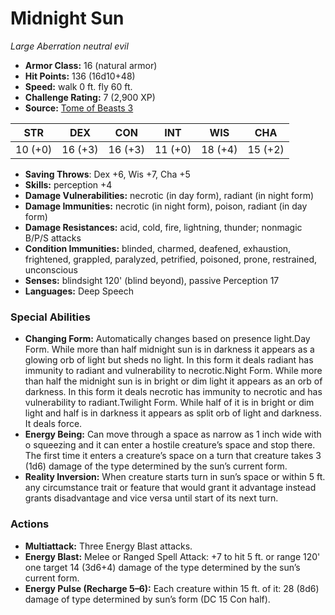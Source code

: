 # Midnight Sun

*Large* *Aberration* *neutral evil*

- **Armor Class:** 16 (natural armor)
- **Hit Points:** 136 (16d10+48)
- **Speed:** walk 0 ft. fly 60 ft.
- **Challenge Rating:** 7 (2,900 XP)
- **Source:** [Tome of Beasts 3](https://koboldpress.com/kpstore/product/tome-of-beasts-2-for-5th-edition/)

| STR | DEX | CON | INT | WIS | CHA |
| --- | --- | --- | --- | --- | --- |
| 10 (+0) | 16 (+3) | 16 (+3) | 11 (+0) | 18 (+4) | 15 (+2) |

- **Saving Throws**: Dex +6, Wis +7, Cha +5
- **Skills:** perception +4
- **Damage Vulnerabilities:** necrotic (in day form), radiant (in night form)
- **Damage Immunities:** necrotic (in night form), poison, radiant (in day form)
- **Damage Resistances:** acid, cold, fire, lightning, thunder; nonmagic B/P/S attacks
- **Condition Immunities:** blinded, charmed, deafened, exhaustion, frightened, grappled, paralyzed, petrified, poisoned, prone, restrained, unconscious
- **Senses:** blindsight 120' (blind beyond), passive Perception 17
- **Languages:** Deep Speech
### Special Abilities
- **Changing Form:** Automatically changes based on presence light.Day Form. While more than half midnight sun is in darkness it appears as a glowing orb of light but sheds no light. In this form it deals radiant has immunity to radiant and vulnerability to necrotic.Night Form. While more than half the midnight sun is in bright or dim light it appears as an orb of darkness. In this form it deals necrotic has immunity to necrotic and has vulnerability to radiant.Twilight Form. While half of it is in bright or dim light and half is in darkness it appears as split orb of light and darkness. It deals force.
- **Energy Being:** Can move through a space as narrow as 1 inch wide with o squeezing and it can enter a hostile creature’s space and stop there. The first time it enters a creature’s space on a turn that creature takes 3 (1d6) damage of the type determined by the sun’s current form.
- **Reality Inversion:** When creature starts turn in sun’s space or within 5 ft. any circumstance trait or feature that would grant it advantage instead grants disadvantage and vice versa until start of its next turn.
### Actions
- **Multiattack:** Three Energy Blast attacks.
- **Energy Blast:** Melee or Ranged Spell Attack: +7 to hit 5 ft. or range 120' one target 14 (3d6+4) damage of the type determined by the sun’s current form.
- **Energy Pulse (Recharge 5–6):** Each creature within 15 ft. of it: 28 (8d6) damage of type determined by sun’s form (DC 15 Con half).
